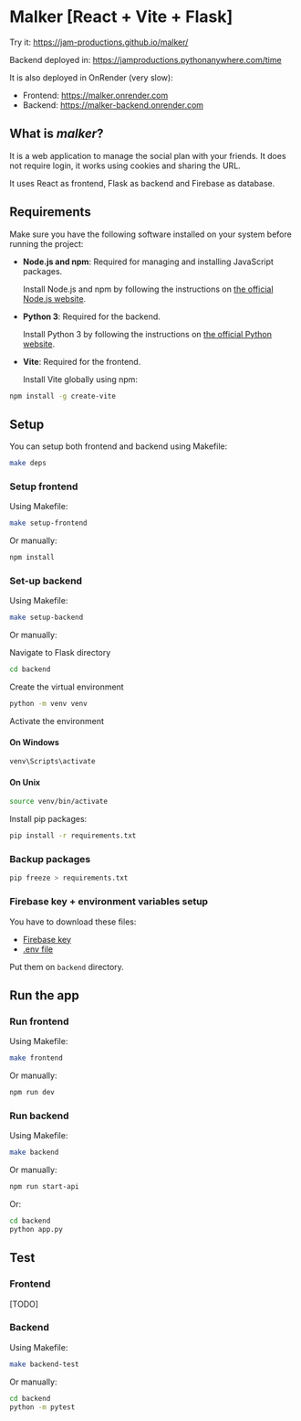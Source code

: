 # Malker [React + Vite + Flask]

Try it: https://jam-productions.github.io/malker/

Backend deployed in: https://jamproductions.pythonanywhere.com/time

It is also deployed in OnRender (very slow):
- Frontend: https://malker.onrender.com
- Backend: https://malker-backend.onrender.com

## What is *malker*?

It is a web application to manage the social plan with your friends. It does not require login, it works using cookies and sharing the URL.

It uses React as frontend, Flask as backend and Firebase as database.

## Requirements

Make sure you have the following software installed on your system before running the project:

- **Node.js and npm**: Required for managing and installing JavaScript packages.

  Install Node.js and npm by following the instructions on [the official Node.js website](https://nodejs.org/).

- **Python 3**: Required for the backend.

  Install Python 3 by following the instructions on [the official Python website](https://www.python.org/).

- **Vite**: Required for the frontend.

  Install Vite globally using npm:

```sh
npm install -g create-vite
```

## Setup

You can setup both frontend and backend using Makefile:

```sh
make deps
```

### Setup frontend

Using Makefile:

```sh
make setup-frontend
```

Or manually:

```sh
npm install
```

### Set-up backend

Using Makefile:

```sh
make setup-backend
```

Or manually:

Navigate to Flask directory

```sh
cd backend
```

Create the virtual environment

```sh
python -m venv venv
```

Activate the environment

#### On Windows
```sh
venv\Scripts\activate
```
#### On Unix
```sh
source venv/bin/activate
```
Install pip packages:
```sh
pip install -r requirements.txt
```
### Backup packages
```sh
pip freeze > requirements.txt
```
### Firebase key + environment variables setup

You have to download these files:
- [Firebase key](https://drive.google.com/file/d/1nPYWyNK5Ssrp9ks0aGVi7NDksAjxPrw_/view?usp=sharing)
- [.env file](https://drive.google.com/file/d/1E8fmx5yGL719LYT_6fa87_bCAJsCDi4F/view?usp=drive_link)

Put them on `backend` directory.

## Run the app

### Run frontend

Using Makefile:

```sh
make frontend
```

Or manually:

```sh
npm run dev
```

### Run backend

Using Makefile:

```sh
make backend
```

Or manually:

```sh
npm run start-api
```

Or:

```sh
cd backend
python app.py
```

## Test

### Frontend

[TODO]

### Backend

Using Makefile:

```sh
make backend-test
```

Or manually:

```sh
cd backend
python -m pytest
```
